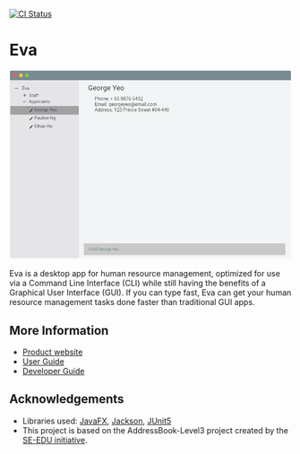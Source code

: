 [![CI Status](https://github.com/se-edu/addressbook-level3/workflows/Java%20CI/badge.svg)](https://github.com/se-edu/addressbook-level3/actions)

# Eva

![Ui](docs/images/Ui.png)

Eva is a desktop app for human resource management, optimized for use via a Command Line Interface (CLI) while still having the benefits of a Graphical User Interface (GUI). If you can type fast, Eva can get your human resource management tasks done faster than traditional GUI apps.

## More Information
* [Product website](https://ay2021s1-cs2103t-w13-1.github.io/tp/)
* [User Guide](https://github.com/AY2021S1-CS2103T-W13-1/tp/blob/master/docs/UserGuide.md)
* [Developer Guide](https://github.com/AY2021S1-CS2103T-W13-1/tp/blob/master/docs/DeveloperGuide.md)
## Acknowledgements
 * Libraries used: [JavaFX](https://openjfx.io/), [Jackson](https://github.com/FasterXML/jackson), [JUnit5](https://github.com/junit-team/junit5)
 * This project is based on the AddressBook-Level3 project created by the [SE-EDU initiative](https://se-education.org).
 

